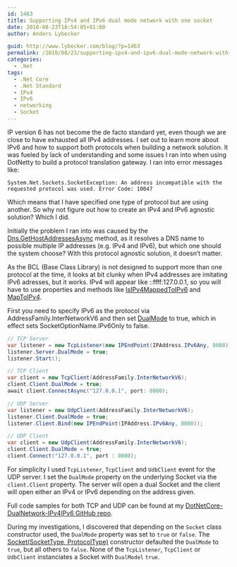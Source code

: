 ```yaml
---
id: 1463
title: Supporting IPv4 and IPv6 dual mode network with one socket
date: 2018-08-23T18:54:05+01:00
author: Anders Lybecker

guid: http://www.lybecker.com/blog/?p=1463
permalink: /2018/08/23/supporting-ipv4-and-ipv6-dual-mode-network-with-one-socket/
categories:
  - .Net
tags:
  - .Net Core
  - .Net Standard
  - IPv4
  - IPv6
  - networking
  - Socket
---
```

IP version 6 has not become the de facto standard yet, even though we are close to have exhausted all IPv4 addresses. I set out to learn more about IPv6 and how to support both protocols when building a network solution. It was fueled by lack of understanding and some issues I ran into when using DotNetty to build a protocol translation gateway. I ran into error messages like:

`System.Net.Sockets.SocketException: An address incompatible with the requested protocol was used. Error Code: 10047`

Which means that I have specified one type of protocol but are using another. So why not figure out how to create an IPv4 and IPv6 agnostic solution? Which I did.

Initially the problem I ran into was caused by the [Dns.GetHostAddressesAsync](https://docs.microsoft.com/en-us/dotnet/api/system.net.dns.gethostaddressesasync) method, as it resolves a DNS name to possible multiple IP addresses (e.g. IPv4 and IPv6), but which one should the system choose? With this protocol agnostic solution, it doesn’t matter.

As the BCL (Base Class Library) is not designed to support more than one protocol at the time, it looks at bit clunky when IPv4 addresses are imitating IPv6 adresses, but it works. IPv4 will appear like ::ffff:127.0.0.1, so you will have to use properties and methods like [IsIPv4MappedToIPv6](https://docs.microsoft.com/da-dk/dotnet/api/system.net.ipaddress.isipv4mappedtoipv6) and [MapToIPv4](https://docs.microsoft.com/da-dk/dotnet/api/system.net.ipaddress.maptoipv4).

First you need to specify IPv6 as the protocol via AddressFamily.InterNetworkV6 and then set [DualMode](https://docs.microsoft.com/da-dk/dotnet/api/system.net.sockets.socket.dualmode) to true, which in effect sets SocketOptionName.IPv6Only to false.

```csharp
// TCP Server
var listener = new TcpListener(new IPEndPoint(IPAddress.IPv6Any, 8080));
listener.Server.DualMode = true;
listener.Start();

// TCP Client
var client = new TcpClient(AddressFamily.InterNetworkV6);
client.Client.DualMode = true;
await client.ConnectAsync("127.0.0.1", port: 8080);

// UDP Server
var listener = new UdpClient(AddressFamily.InterNetworkV6);
listener.Client.DualMode = true;
listener.Client.Bind(new IPEndPoint(IPAddress.IPv6Any, 8080));

// UDP Client
var client = new UdpClient(AddressFamily.InterNetworkV6);
client.Client.DualMode = true;
client.Connect("127.0.0.1", port : 8080);
```

For simplicity I used `TcpListener`, `TcpClient` and `UdbClient` event for the UDP server. I set the `DualMode` property on the underlying Socket via the `client.Client` property. The server will open a dual Socket and the client will open either an IPv4 or IPv6 depending on the address given.

Full code samples for both TCP and UDP can be found at my [DotNetCore-DualNetwork-IPv4IPv6 GitHub repo](https://github.com/Lybecker/DotNetCore-DualNetwork-IPv4IPv6/).

During my investigations, I discovered that depending on the `Socket` class constructor used, the `DualMode` property was set to `true` or `false`. The [Socket(SocketType, ProtocolType)](https://docs.microsoft.com/da-dk/dotnet/api/system.net.sockets.socket.-ctor) constructor defaulted the `DualMode` to `true`, but all others to `false`. None of the `TcpListener`, `TcpClient` or `UdbClient` instanciates a Socket with `DualModel` `true`.